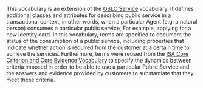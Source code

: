 This vocabulary is an extension of the [OSLO Service](http://data.vlaanderen.be/ns/dienst) vocabulary. 
It defines additional classes and attributes for describing public service in a transactional context, 
in other words, when a particular Agent (e.g. a natural person) consumes a particular public service, 
For example, applying for a new identity card.
In this vocabulary, terms are specified to document the status of the consumption of a public service, 
including properties that indicate whether action is required from the customer at a certain time to achieve the 
services.
Furthermore, terms were reused from the 
[ISA Core Criterion and Core Evidence Vocabulary](https://joinup.ec.europa.eu/solution/core-criterion-and-core-evidence-vocabulary) to specify the dynamics between
criteria imposed in order to be able to use a particular Public Service and the answers and 
evidence provided by customers to substantiate that they meet these criteria.